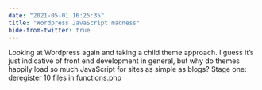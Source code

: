 ```yaml
---
date: "2021-05-01 16:25:35"
title: "Wordpress JavaScript madness"
hide-from-twitter: true
---
```


Looking at Wordpress again and  taking a child theme approach. I guess it’s just indicative of front end development in general, but why do themes happily load so much JavaScript for sites as simple as blogs? Stage one: deregister 10 files in functions.php
